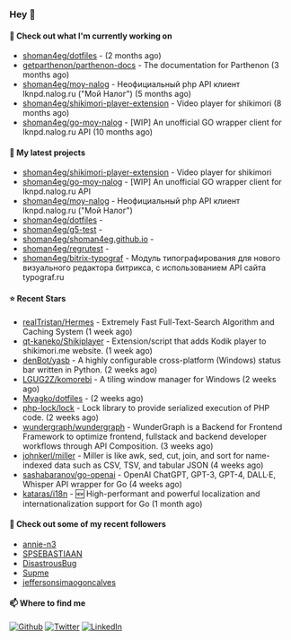 ### Hey 👋

#### 👷 Check out what I'm currently working on

- [shoman4eg/dotfiles](https://github.com/shoman4eg/dotfiles) -  (2 months ago)
- [getparthenon/parthenon-docs](https://github.com/getparthenon/parthenon-docs) - The documentation for Parthenon (3 months ago)
- [shoman4eg/moy-nalog](https://github.com/shoman4eg/moy-nalog) - Неофициальный php API клиент lknpd.nalog.ru (&#34;Мой Налог&#34;)  (5 months ago)
- [shoman4eg/shikimori-player-extension](https://github.com/shoman4eg/shikimori-player-extension) - Video player for shikimori (8 months ago)
- [shoman4eg/go-moy-nalog](https://github.com/shoman4eg/go-moy-nalog) - [WIP] An unofficial GO wrapper client for lknpd.nalog.ru API  (10 months ago)

#### 🌱 My latest projects

- [shoman4eg/shikimori-player-extension](https://github.com/shoman4eg/shikimori-player-extension) - Video player for shikimori
- [shoman4eg/go-moy-nalog](https://github.com/shoman4eg/go-moy-nalog) - [WIP] An unofficial GO wrapper client for lknpd.nalog.ru API 
- [shoman4eg/moy-nalog](https://github.com/shoman4eg/moy-nalog) - Неофициальный php API клиент lknpd.nalog.ru (&#34;Мой Налог&#34;) 
- [shoman4eg/dotfiles](https://github.com/shoman4eg/dotfiles) - 
- [shoman4eg/g5-test](https://github.com/shoman4eg/g5-test) - 
- [shoman4eg/shoman4eg.github.io](https://github.com/shoman4eg/shoman4eg.github.io) - 
- [shoman4eg/regrutest](https://github.com/shoman4eg/regrutest) - 
- [shoman4eg/bitrix-typograf](https://github.com/shoman4eg/bitrix-typograf) - Модуль типографирования для нового визуального редактора битрикса, с использованием API сайта typograf.ru

#### ⭐ Recent Stars

- [realTristan/Hermes](https://github.com/realTristan/Hermes) - Extremely Fast Full-Text-Search Algorithm and Caching System (1 week ago)
- [qt-kaneko/Shikiplayer](https://github.com/qt-kaneko/Shikiplayer) - Extension/script that adds Kodik player to shikimori.me website. (1 week ago)
- [denBot/yasb](https://github.com/denBot/yasb) - A highly configurable cross-platform (Windows) status bar written in Python. (2 weeks ago)
- [LGUG2Z/komorebi](https://github.com/LGUG2Z/komorebi) - A tiling window manager for Windows (2 weeks ago)
- [Myagko/dotfiles](https://github.com/Myagko/dotfiles) -  (2 weeks ago)
- [php-lock/lock](https://github.com/php-lock/lock) - Lock library to provide serialized execution of PHP code. (2 weeks ago)
- [wundergraph/wundergraph](https://github.com/wundergraph/wundergraph) - WunderGraph is a Backend for Frontend Framework to optimize frontend, fullstack and backend developer workflows through API Composition. (3 weeks ago)
- [johnkerl/miller](https://github.com/johnkerl/miller) - Miller is like awk, sed, cut, join, and sort for name-indexed data such as CSV, TSV, and tabular JSON (4 weeks ago)
- [sashabaranov/go-openai](https://github.com/sashabaranov/go-openai) - OpenAI ChatGPT, GPT-3, GPT-4, DALL·E, Whisper API wrapper for Go (4 weeks ago)
- [kataras/i18n](https://github.com/kataras/i18n) - :new: High-performant and powerful localization and internationalization support for Go (1 month ago)

#### 👯 Check out some of my recent followers

- [annie-n3](https://github.com/annie-n3)
- [SPSEBASTIAAN](https://github.com/SPSEBASTIAAN)
- [DisastrousBug](https://github.com/DisastrousBug)
- [Supme](https://github.com/Supme)
- [jeffersonsimaogoncalves](https://github.com/jeffersonsimaogoncalves)


#### 📫 Where to find me
<p>
<a href="https://github.com/shoman4eg" target="_blank"><img alt="Github" src="https://img.shields.io/badge/GitHub-%2312100E.svg?&style=for-the-badge&logo=Github&logoColor=white" /></a>
<a href="https://twitter.com/shoman4eg" target="_blank"><img alt="Twitter" src="https://img.shields.io/badge/twitter-%231DA1F2.svg?&style=for-the-badge&logo=twitter&logoColor=white" /></a>
<a href="https://www.linkedin.com/in/artemdubinin/" target="_blank"><img alt="LinkedIn" src="https://img.shields.io/badge/linkedin-%230077B5.svg?&style=for-the-badge&logo=linkedin&logoColor=white" /></a>
</p>
